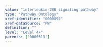 ```yaml
---
value: "interleukin-28B signaling pathway"
type: "Pathway Ontology"
xref-identifier: "0000892"
xref-dataSource: "PW"
definition: ""
level: "Level 4+"
parents: ['0000513']
---
```

